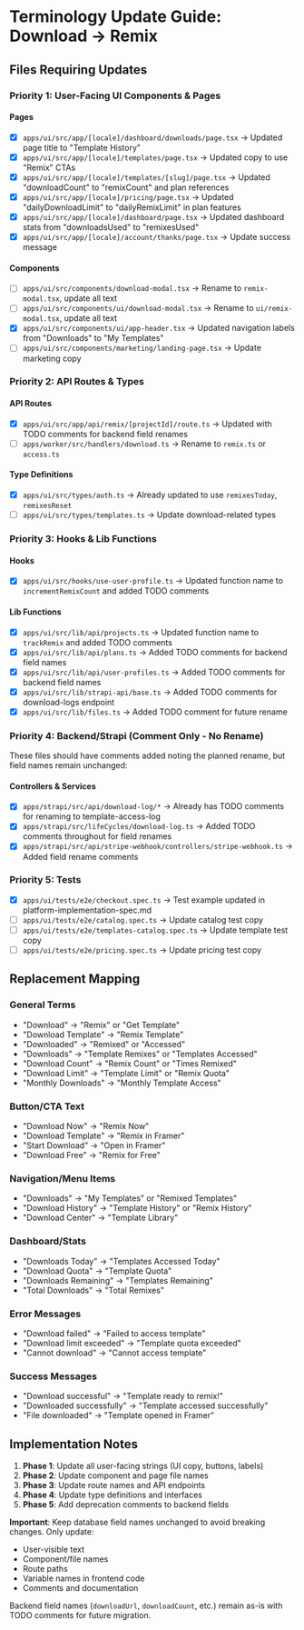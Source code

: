 # Terminology Update Guide: Download → Remix

## Files Requiring Updates

### Priority 1: User-Facing UI Components & Pages

#### Pages

- [x] `apps/ui/src/app/[locale]/dashboard/downloads/page.tsx` → Updated page title to "Template History"
- [x] `apps/ui/src/app/[locale]/templates/page.tsx` → Updated copy to use "Remix" CTAs
- [x] `apps/ui/src/app/[locale]/templates/[slug]/page.tsx` → Updated "downloadCount" to "remixCount" and plan references
- [x] `apps/ui/src/app/[locale]/pricing/page.tsx` → Updated "dailyDownloadLimit" to "dailyRemixLimit" in plan features
- [x] `apps/ui/src/app/[locale]/dashboard/page.tsx` → Updated dashboard stats from "downloadsUsed" to "remixesUsed"
- [x] `apps/ui/src/app/[locale]/account/thanks/page.tsx` → Update success message

#### Components

- [ ] `apps/ui/src/components/download-modal.tsx` → Rename to `remix-modal.tsx`, update all text
- [ ] `apps/ui/src/components/ui/download-modal.tsx` → Rename to `ui/remix-modal.tsx`, update all text
- [x] `apps/ui/src/components/ui/app-header.tsx` → Updated navigation labels from "Downloads" to "My Templates"
- [ ] `apps/ui/src/components/marketing/landing-page.tsx` → Update marketing copy

### Priority 2: API Routes & Types

#### API Routes

- [x] `apps/ui/src/app/api/remix/[projectId]/route.ts` → Updated with TODO comments for backend field renames
- [ ] `apps/worker/src/handlers/download.ts` → Rename to `remix.ts` or `access.ts`

#### Type Definitions

- [x] `apps/ui/src/types/auth.ts` → Already updated to use `remixesToday`, `remixesReset`
- [ ] `apps/ui/src/types/templates.ts` → Update download-related types

### Priority 3: Hooks & Lib Functions

#### Hooks

- [x] `apps/ui/src/hooks/use-user-profile.ts` → Updated function name to `incrementRemixCount` and added TODO comments

#### Lib Functions

- [x] `apps/ui/src/lib/api/projects.ts` → Updated function name to `trackRemix` and added TODO comments
- [x] `apps/ui/src/lib/api/plans.ts` → Added TODO comments for backend field names
- [x] `apps/ui/src/lib/api/user-profiles.ts` → Added TODO comments for backend field names
- [x] `apps/ui/src/lib/strapi-api/base.ts` → Added TODO comments for download-logs endpoint
- [x] `apps/ui/src/lib/files.ts` → Added TODO comment for future rename

### Priority 4: Backend/Strapi (Comment Only - No Rename)

These files should have comments added noting the planned rename, but field names remain unchanged:

#### Controllers & Services

- [x] `apps/strapi/src/api/download-log/*` → Already has TODO comments for renaming to template-access-log
- [x] `apps/strapi/src/lifeCycles/download-log.ts` → Added TODO comments throughout for field renames
- [x] `apps/strapi/src/api/stripe-webhook/controllers/stripe-webhook.ts` → Added field rename comments

### Priority 5: Tests

- [x] `apps/ui/tests/e2e/checkout.spec.ts` → Test example updated in platform-implementation-spec.md
- [ ] `apps/ui/tests/e2e/catalog.spec.ts` → Update catalog test copy
- [ ] `apps/ui/tests/e2e/templates-catalog.spec.ts` → Update template test copy
- [ ] `apps/ui/tests/e2e/pricing.spec.ts` → Update pricing test copy

## Replacement Mapping

### General Terms

- "Download" → "Remix" or "Get Template"
- "Download Template" → "Remix Template"
- "Downloaded" → "Remixed" or "Accessed"
- "Downloads" → "Template Remixes" or "Templates Accessed"
- "Download Count" → "Remix Count" or "Times Remixed"
- "Download Limit" → "Template Limit" or "Remix Quota"
- "Monthly Downloads" → "Monthly Template Access"

### Button/CTA Text

- "Download Now" → "Remix Now"
- "Download Template" → "Remix in Framer"
- "Start Download" → "Open in Framer"
- "Download Free" → "Remix for Free"

### Navigation/Menu Items

- "Downloads" → "My Templates" or "Remixed Templates"
- "Download History" → "Template History" or "Remix History"
- "Download Center" → "Template Library"

### Dashboard/Stats

- "Downloads Today" → "Templates Accessed Today"
- "Download Quota" → "Template Quota"
- "Downloads Remaining" → "Templates Remaining"
- "Total Downloads" → "Total Remixes"

### Error Messages

- "Download failed" → "Failed to access template"
- "Download limit exceeded" → "Template quota exceeded"
- "Cannot download" → "Cannot access template"

### Success Messages

- "Download successful" → "Template ready to remix!"
- "Downloaded successfully" → "Template accessed successfully"
- "File downloaded" → "Template opened in Framer"

## Implementation Notes

1. **Phase 1**: Update all user-facing strings (UI copy, buttons, labels)
2. **Phase 2**: Update component and page file names
3. **Phase 3**: Update route names and API endpoints
4. **Phase 4**: Update type definitions and interfaces
5. **Phase 5**: Add deprecation comments to backend fields

**Important**: Keep database field names unchanged to avoid breaking changes. Only update:

- User-visible text
- Component/file names
- Route paths
- Variable names in frontend code
- Comments and documentation

Backend field names (`downloadUrl`, `downloadCount`, etc.) remain as-is with TODO comments for future migration.
